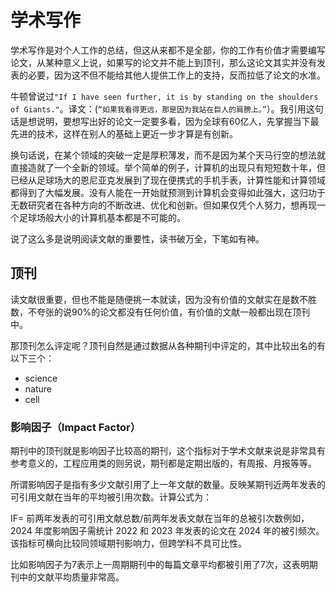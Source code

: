 # 学术写作

学术写作是对个人工作的总结，但这从来都不是全部，你的工作有价值才需要编写论文，从某种意义上说，如果写的论文并不能上到顶刊，那么这论文其实并没有发表的必要，因为这不但不能给其他人提供工作上的支持，反而拉低了论文的水准。

牛顿曾说过`"If I have seen further, it is by standing on the shoulders of Giants."`。译文：(`“如果我看得更远，那是因为我站在巨人的肩膀上。”`）。我引用这句话是想说明，要想写出好的论文一定要多看，因为全球有60亿人，先掌握当下最先进的技术，这样在别人的基础上更近一步才算是有创新。

换句话说，在某个领域的突破一定是厚积薄发，而不是因为某个天马行空的想法就直接造就了一个全新的领域。举个简单的例子，计算机的出现只有短短数十年，但已经从足球场大的恩尼亚克发展到了现在便携式的手机手表，计算性能和计算领域都得到了大幅发展。没有人能在一开始就预测到计算机会变得如此强大，这归功于无数研究者在各种方向的不断改进、优化和创新。但如果仅凭个人努力，想再现一个足球场般大小的计算机基本都是不可能的。

说了这么多是说明阅读文献的重要性，读书破万全，下笔如有神。

## 顶刊

读文献很重要，但也不能是随便挑一本就读，因为没有价值的文献实在是数不胜数，不夸张的说90%的论文都没有任何价值，有价值的文献一般都出现在顶刊中。

那顶刊怎么评定呢？顶刊自然是通过数据从各种期刊中评定的，其中比较出名的有以下三个：

- science
- nature
- cell

### 影响因子（Impact Factor）

期刊中的顶刊就是影响因子比较高的期刊，这个指标对于学术文献来说是非常具有参考意义的，工程应用类的则另说，期刊都是定期出版的，有周报、月报等等。

所谓影响因子是指有多少文献引用了上一年文献的数量。反映某期刊近两年发表的可引用文献在当年的平均被引用次数。计算公式为：

IF= 前两年发表的可引用文献总数/前两年发表文献在当年的总被引次数​ 例如，2024 年度影响因子需统计 2022 和 2023 年发表的论文在 2024 年的被引频次。该指标可横向比较同领域期刊影响力，但跨学科不具可比性。

比如影响因子为7表示上一周期期刊中的每篇文章平均都被引用了7次，这表明期刊中的文献平均质量非常高。
